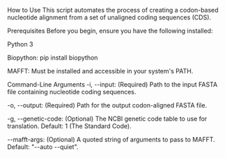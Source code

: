 How to Use
This script automates the process of creating a codon-based nucleotide alignment from a set of unaligned coding sequences (CDS).

Prerequisites
Before you begin, ensure you have the following installed:

Python 3

Biopython: pip install biopython

MAFFT: Must be installed and accessible in your system's PATH.

Command-Line Arguments
-i, --input: (Required) Path to the input FASTA file containing nucleotide coding sequences.

-o, --output: (Required) Path for the output codon-aligned FASTA file.

-g, --genetic-code: (Optional) The NCBI genetic code table to use for translation. Default: 1 (The Standard Code).

--mafft-args: (Optional) A quoted string of arguments to pass to MAFFT. Default: "--auto --quiet".
